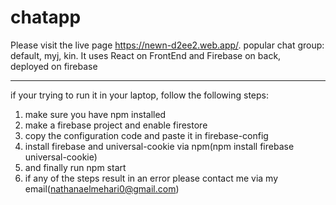 # chatapp

Please visit the live page https://newn-d2ee2.web.app/.
popular chat group:
         default,
         myj,
         kin.
            It uses React on FrontEnd and Firebase on back,   
deployed on firebase                                          
*******************************************************************************************************************************************************************
if your trying to run it in your laptop, follow the following steps:
1) make sure you have npm installed
2) make a firebase project and enable firestore
3) copy the configuration code and paste it in firebase-config
4) install firebase and universal-cookie via npm(npm install firebase universal-cookie)
5) and finally run npm start
6) if any of the steps result in an error please contact me via my email(nathanaelmehari0@gmail.com)
